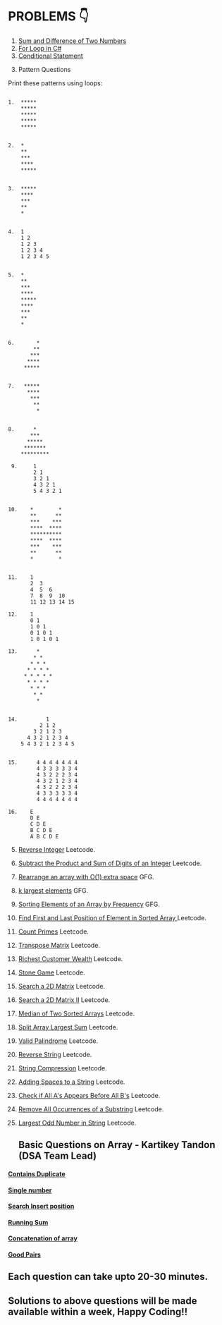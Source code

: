 # PROBLEMS 👇

1. [Sum and Difference of Two Numbers](https://www.hackerrank.com/challenges/sum-numbers-c/problem?isFullScreen=true)
2. [For Loop in C#](https://www.hackerrank.com/challenges/for-loop-in-c/problem?isFullScreen=true)
3. [Conditional Statement](https://www.hackerrank.com/challenges/conditional-statements-in-c/problem?isFullScreen=true)

3) Pattern Questions

Print these patterns using loops:

```text

1.  *****
    *****
    *****
    *****
    *****


2.  *
    **
    ***
    ****
    *****


3.  *****
    ****
    ***
    **
    *


4.  1
    1 2
    1 2 3
    1 2 3 4
    1 2 3 4 5


5.  *
    **
    ***
    ****
    *****
    ****
    ***
    **
    *


6.       *
        **
       ***
      ****
     *****


7.   *****
      ****
       ***
        **
         *


8.      *
       ***
      *****
     *******
    *********
    
 9.     1 
        2 1 
        3 2 1
        4 3 2 1
        5 4 3 2 1 


10.    *        *
       **      **
       ***    ***
       ****  ****
       **********
       ****  ****
       ***    ***
       **      **
       *        *


11.    1
       2  3
       4  5  6
       7  8  9  10
       11 12 13 14 15

12.    1
       0 1
       1 0 1
       0 1 0 1
       1 0 1 0 1
     
13.      *
        * *
       * * *
      * * * *
     * * * * *
      * * * *
       * * *
        * *
         *


14.         1
          2 1 2
        3 2 1 2 3
      4 3 2 1 2 3 4
    5 4 3 2 1 2 3 4 5


15.      4 4 4 4 4 4 4  
         4 3 3 3 3 3 4   
         4 3 2 2 2 3 4   
         4 3 2 1 2 3 4   
         4 3 2 2 2 3 4   
         4 3 3 3 3 3 4   
         4 4 4 4 4 4 4   

16.    E
       D E
       C D E
       B C D E
       A B C D E
```


5) [Reverse Integer](https://leetcode.com/problems/reverse-integer/) Leetcode.
6) [Subtract the Product and Sum of Digits of an Integer](https://leetcode.com/problems/subtract-the-product-and-sum-of-digits-of-an-integer/) Leetcode.
7) [Rearrange an array with O(1) extra space](https://practice.geeksforgeeks.org/problems/rearrange-an-array-with-o1-extra-space3142/1/?category[]=Arrays&category[]=Arrays&difficulty[]=1&page=1&query=category[]Arraysdifficulty[]1page1category[]Arrays) GFG.
8) [k largest elements](https://practice.geeksforgeeks.org/problems/k-largest-elements4206/1/?category[]=Arrays&category[]=Arrays&difficulty[]=1&page=1&query=category[]Arraysdifficulty[]1page1category[]Arrays) GFG.
9) [Sorting Elements of an Array by Frequency](https://practice.geeksforgeeks.org/problems/sorting-elements-of-an-array-by-frequency-1587115621/1/?category[]=Arrays&category[]=Arrays&difficulty[]=1&page=1&query=category[]Arraysdifficulty[]1page1category[]Arrays) GFG.
10) [ Find First and Last Position of Element in Sorted Array ](https://leetcode.com/problems/find-first-and-last-position-of-element-in-sorted-array/) Leetcode.
11) [Count Primes](https://leetcode.com/problems/count-primes/) Leetcode.
12) [Transpose Matrix](https://leetcode.com/problems/transpose-matrix/) Leetcode.
13) [Richest Customer Wealth](https://leetcode.com/problems/richest-customer-wealth/) Leetcode.
14) [Stone Game](https://leetcode.com/problems/stone-game/) Leetcode.
15) [Search a 2D Matrix](https://leetcode.com/problems/search-a-2d-matrix/) Leetcode.
16) [Search a 2D Matrix II](https://leetcode.com/problems/search-a-2d-matrix-ii/) Leetcode.
17) [Median of Two Sorted Arrays](https://leetcode.com/problems/median-of-two-sorted-arrays/) Leetcode.
18) [Split Array Largest Sum](https://leetcode.com/problems/split-array-largest-sum/) Leetcode.
19) [Valid Palindrome](https://leetcode.com/problems/valid-palindrome/) Leetcode.
20) [Reverse String](https://leetcode.com/problems/reverse-string/) Leetcode.
21) [String Compression](https://leetcode.com/problems/string-compression/) Leetcode.
22) [Adding Spaces to a String](https://leetcode.com/problems/adding-spaces-to-a-string/) Leetcode.
23) [ Check if All A's Appears Before All B's](https://leetcode.com/problems/check-if-all-as-appears-before-all-bs/) Leetcode.
24) [Remove All Occurrences of a Substring](https://leetcode.com/problems/remove-all-occurrences-of-a-substring/) Leetcode.
25) [ Largest Odd Number in String](https://leetcode.com/problems/largest-odd-number-in-string/) Leetcode.
        
      ## Basic Questions on Array - Kartikey Tandon (DSA Team Lead)

#### [Contains Duplicate](https://leetcode.com/problems/contains-duplicate/)
#### [Single number](https://leetcode.com/problems/single-number/)
#### [Search Insert position](https://leetcode.com/problems/search-insert-position/)
#### [Running Sum](https://leetcode.com/problems/running-sum-of-1d-array/)
#### [Concatenation of array](https://leetcode.com/problems/concatenation-of-array/)
#### [Good Pairs](https://leetcode.com/problems/number-of-good-pairs/)

## Each question can take upto 20-30 minutes.
## Solutions to above questions will be made available within a week, Happy Coding!!
